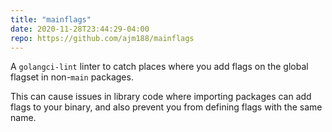```yaml
---
title: "mainflags"
date: 2020-11-28T23:44:29-04:00
repo: https://github.com/ajm188/mainflags
---
```


A `golangci-lint` linter to catch places where you add flags on the global
flagset in non-`main` packages.

This can cause issues in library code where importing packages can add flags to
your binary, and also prevent you from defining flags with the same name.
